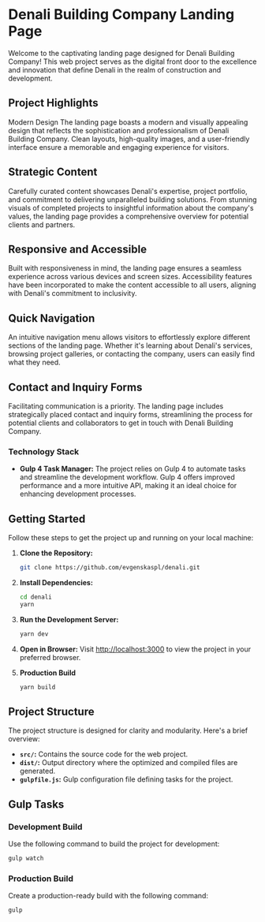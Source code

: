 # Denali Building Company Landing Page

Welcome to the captivating landing page designed for Denali Building Company! This web project serves as the digital front door to the excellence and innovation that define Denali in the realm of construction and development.

## Project Highlights

Modern Design
The landing page boasts a modern and visually appealing design that reflects the sophistication and professionalism of Denali Building Company. Clean layouts, high-quality images, and a user-friendly interface ensure a memorable and engaging experience for visitors.

## Strategic Content

Carefully curated content showcases Denali's expertise, project portfolio, and commitment to delivering unparalleled building solutions. From stunning visuals of completed projects to insightful information about the company's values, the landing page provides a comprehensive overview for potential clients and partners.

## Responsive and Accessible

Built with responsiveness in mind, the landing page ensures a seamless experience across various devices and screen sizes. Accessibility features have been incorporated to make the content accessible to all users, aligning with Denali's commitment to inclusivity.

## Quick Navigation

An intuitive navigation menu allows visitors to effortlessly explore different sections of the landing page. Whether it's learning about Denali's services, browsing project galleries, or contacting the company, users can easily find what they need.

## Contact and Inquiry Forms

Facilitating communication is a priority. The landing page includes strategically placed contact and inquiry forms, streamlining the process for potential clients and collaborators to get in touch with Denali Building Company.

### Technology Stack

- **Gulp 4 Task Manager:** The project relies on Gulp 4 to automate tasks and streamline the development workflow. Gulp 4 offers improved performance and a more intuitive API, making it an ideal choice for enhancing development processes.

## Getting Started

Follow these steps to get the project up and running on your local machine:

1. **Clone the Repository:**

   ```bash
   git clone https://github.com/evgenskaspl/denali.git
   ```

2. **Install Dependencies:**

   ```bash
   cd denali
   yarn
   ```

3. **Run the Development Server:**

   ```bash
   yarn dev
   ```

4. **Open in Browser:**
   Visit [http://localhost:3000](http://localhost:3000) to view the project in your preferred browser.

5. **Production Build**
   ```bash
   yarn build
   ```

## Project Structure

The project structure is designed for clarity and modularity. Here's a brief overview:

- **`src/`:** Contains the source code for the web project.
- **`dist/`:** Output directory where the optimized and compiled files are generated.
- **`gulpfile.js`:** Gulp configuration file defining tasks for the project.

## Gulp Tasks

### Development Build

Use the following command to build the project for development:

```bash
gulp watch
```

### Production Build

Create a production-ready build with the following command:

```bash
gulp
```
